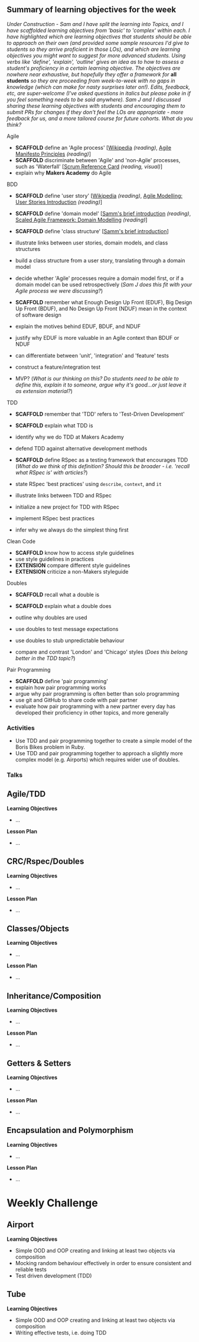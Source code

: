 ## Summary of learning objectives for the week

*Under Construction - Sam and I have split the learning into Topics, and I have scaffolded learning objectives from 'basic' to 'complex' within each. I have highlighted which are <SCAFFOLD> learning objectives that students should be able to approach on their own (and provided some sample resources I'd give to students so they arrive proficient in those LOs), and which are <EXTENSION> learning objectives you might want to suggest for more advanced students. Using verbs like 'define', 'explain', 'outline' gives an idea as to how to assess a student's proficiency in a certain learning objective. The objectives are nowhere near exhaustive, but hopefully they offer a framework for* **all students** *so they are proceeding from week-to-week with no gaps in knowledge (which can make for nasty surprises later on!). Edits, feedback, etc, are super-welcome (I've asked questions in italics but please poke in if you feel something needs to be said anywhere). Sam J and I discussed sharing these learning objectives with students and encouraging them to submit PRs for changes if they don't feel the LOs are appropriate - more feedback for us, and a more tailored course for future cohorts. What do you think?*

Agile
* **SCAFFOLD** define an 'Agile process' [[Wikipedia](http://en.wikipedia.org/wiki/Agile_software_development) *(reading)*, [Agile Manifesto Principles](http://agilemanifesto.org/principles.html) *(reading)*]
* **SCAFFOLD** discriminate between 'Agile' and 'non-Agile' processes, such as 'Waterfall' [[Scrum Reference Card](http://scrumreferencecard.com/scrum-reference-card/) *(reading, visual)*]
* explain why **Makers Academy** do Agile

BDD
* **SCAFFOLD** define 'user story' [[Wikipedia](http://en.wikipedia.org/wiki/User_story) *(reading)*, [Agile Modelling: User Stories Introduction](http://www.agilemodeling.com/artifacts/userStory.htm) *(reading)*]
* **SCAFFOLD** define 'domain model' [[Samm's brief introduction](http://blog.sjmog.co/2015/03/11/a-brief-introduction-to-domain-modelling/) *(reading)*, [Scaled Agile Framework: Domain Modelling](http://www.scaledagileframework.com/domain-modeling/) *(reading)*]
* **SCAFFOLD** define 'class structure' [[Samm's brief introduction](http://blog.sjmog.co/2015/03/11/whats-a-class-structure/)]
* illustrate links between user stories, domain models, and class structures
* build a class structure from a user story, translating through a domain model
* decide whether 'Agile' processes require a domain model first, or if a domain model can be used retrospectively (*Sam J does this fit with your Agile process we were discussing?*)

* **SCAFFOLD** remember what Enough Design Up Front (EDUF), Big Design Up Front (BDUF), and No Design Up Front (NDUF) mean in the context of software design
* explain the motives behind EDUF, BDUF, and NDUF
* justify why EDUF is more valuable in an Agile context than BDUF or NDUF

* can differentiate between 'unit', 'integration' and 'feature' tests
* construct a feature/integration test

* MVP? (*What is our thinking on this? Do students need to be able to define this, explain it to someone, argue why it's good...or just leave it as extension material?*)


TDD 
* **SCAFFOLD** remember that 'TDD' refers to 'Test-Driven Development'
* **SCAFFOLD** explain what TDD is
* identify why we do TDD at Makers Academy
* defend TDD against alternative development methods

* **SCAFFOLD** define RSpec as a testing framework that encourages TDD (*What do we think of this definition? Should this be broader - i.e. 'recall what RSpec is' with articles?*)
* state RSpec 'best practices' using `describe`, `context`, and `it`
* illustrate links between TDD and RSpec
* initialize a new project for TDD with RSpec
* implement RSpec best practices
* infer why we always do the simplest thing first

Clean Code
* **SCAFFOLD** know how to access style guidelines
* use style guidelines in practices
* **EXTENSION** compare different style guidelines
* **EXTENSION** criticize a non-Makers styleguide

Doubles
* **SCAFFOLD** recall what a double is
* **SCAFFOLD** explain what a double does
* outline why doubles are used
* use doubles to test message expectations
* use doubles to stub unpredictable behaviour

* compare and contrast 'London' and 'Chicago' styles (*Does this belong better in the TDD topic?*)

Pair Programming
* **SCAFFOLD** define 'pair programming'
* explain how pair programming works
* argue why pair programming is often better than solo programming
* use git and GitHub to share code with pair partner
* evaluate how pair programming with a new partner every day has developed their proficiency in other topics, and more generally



### Activities
* Use TDD and pair programming together to create a simple model of the Boris Bikes problem in Ruby.
* Use TDD and pair programming together to approach a slightly more complex model (e.g. Airports) which requires wider use of doubles.

### Talks


## Agile/TDD

**Learning Objectives**

* ...

**Lesson Plan**

* ...

## CRC/Rspec/Doubles

**Learning Objectives**

* ...

**Lesson Plan**

* ...


## Classes/Objects

**Learning Objectives**

* ...

**Lesson Plan**

* ...


## Inheritance/Composition

**Learning Objectives**

* ...

**Lesson Plan**

* ...



## Getters & Setters

**Learning Objectives**

* ...

**Lesson Plan**

* ...




## Encapsulation and Polymorphism

**Learning Objectives**

* ...

**Lesson Plan**

* ...

Weekly Challenge
===========

## Airport

**Learning Objectives**

* Simple OOD and OOP creating and linking at least two objects via composition
* Mocking random behaviour effectively in order to ensure consistent and reliable tests
* Test driven development (TDD)


## Tube

**Learning Objectives**

* Simple OOD and OOP creating and linking at least two objects via composition
* Writing effective tests, i.e. doing TDD
